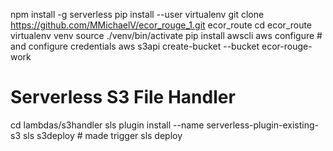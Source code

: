 npm install -g serverless
pip install --user virtualenv
git clone https://github.com/MMichaelV/ecor_rouge_1.git ecor_route
cd ecor_route
virtualenv venv
source ./venv/bin/activate
pip install awscli
aws configure # and configure credentials
aws s3api create-bucket --bucket ecor-rouge-work

# Serverless S3 File Handler
cd lambdas/s3handler
sls plugin install --name serverless-plugin-existing-s3
sls s3deploy # made trigger
sls deploy
